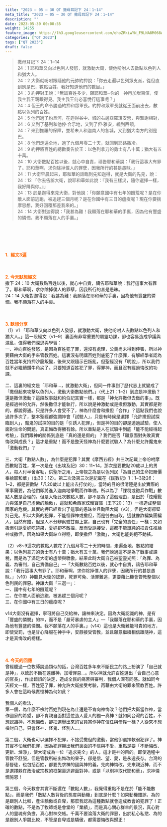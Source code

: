 ```yaml
---
title: "2023 – 05 – 30 QT 撒母耳記下 24：1~14"
meta_title: "2023 – 05 – 30 QT 撒母耳記下 24：1~14"
description: ""
date: 2023-05-30 00:00:55
weight: 14255
feature_image: https://lh3.googleusercontent.com/ehoZRkiwYN_F9LNA8M068AYxt73EavCZno-PD1cJRuf5BbSkQVUWr3gNEbt5kSs28Pb_Elg17kSrtf9ybWvojWoMV6I4tPM3vGRGDq6GkKkPdL2Gut4QAIw4-uykKUAtNiKgQKntvsU=w800
categories: ["QT 2023"]
tags: ["QT 2023"]
draft: false
---
```


<blockquote>撒母耳記下 24：1~14<br />
24：1 耶和華又向以色列人發怒，就激動大衛，使他吩咐人去數點以色列人和猶大人。<br />
24：2 大衛就吩咐跟隨他的元帥約押說：「你去走遍以色列眾支派，從但直到別是巴，數點百姓，我好知道他們的數目。」<br />
24：3 約押對王說：「無論百姓多少，願耶和華─你的　神再加增百倍，使我主我王親眼得見。我主我王何必喜悅行這事呢？」<br />
24：4 但王的命令勝過約押和眾軍長。約押和眾軍長就從王面前出去，數點以色列的百姓。<br />
24：5 他們過了約旦河，在迦得谷中、城的右邊亞羅珥安營，與雅謝相對，<br />
24：6 又到了基列和他停‧合示地，又到了但‧雅安，繞到西頓，<br />
24：7 來到推羅的保障，並希未人和迦南人的各城，又到猶大南方的別是巴。<br />
24：8 他們走遍全地，過了九個月零二十天，就回到耶路撒冷。<br />
24：9 約押將百姓的總數奏告於王：以色列拿刀的勇士有八十萬；猶大有五十萬。<br />
24：10 大衛數點百姓以後，就心中自責，禱告耶和華說：「我行這事大有罪了。耶和華啊，求你除掉僕人的罪孽，因我所行的甚是愚昧。」<br />
24：11 大衛早晨起來，耶和華的話臨到先知迦得，就是大衛的先見，說：<br />
24：12 「你去告訴大衛，說耶和華如此說：『我有三樣災，隨你選擇一樣，我好降與你。』」<br />
24：13 於是迦得來見大衛，對他說：「你願意國中有七年的饑荒呢？是在你敵人面前逃跑，被追趕三個月呢？是在你國中有三日的瘟疫呢？現在你要揣摩思想，我好回覆那差我來的。」<br />
24：14 大衛對迦得說：「我甚為難！我願落在耶和華的手裏，因為他有豐盛的憐憫。我不願落在人的手裏。」</blockquote><br />
&nbsp;<br />
<br />
&nbsp;<br />
<br />
<span style="color: #ff6600;"><strong>1.  經文3遍</strong></span><br />
<br />
&nbsp;<br />
<br />
<span style="color: #ff6600;"><strong>2. 今天默想經文<br />
</strong></span>撒下 24：10 大衛數點百姓以後，就心中自責，禱告耶和華說：我行這事大有罪了。耶和華啊，求你除掉僕人的罪孽，因我所行的甚是愚昧。<br />
24：14 大衛對迦得說：我甚為難！我願落在耶和華的手裏，因為他有豐盛的憐憫。我不願落在人的手裏。<br />
<br />
&nbsp;<br />
<br />
<strong><span style="color: #ff6600;">3. 默想分享<br />
</span></strong>（1）v1 「耶和華又向以色列人發怒，就激動大衛，使他吩咐人去數點以色列人和猶大人。」這一段經文（v1~9）裏面有非常重要的屬靈功課，卻也容易造成爭議與混亂，值得我們深思與學習：<br />
一、神向百姓發怒，是因為百姓犯了罪，還沒有處理，公義尚未得到伸張，所以神要藉由大衛的手來管教百姓。這裏沒有明講百姓到底犯了什麼罪，有解經學者認為百姓當年支持押沙龍叛變，後來又跟隨示巴叛亂，但聖經沒有「明說」，所以我們就不必繼續鑽牛角尖了。只要知道百姓犯了罪，得罪神，而且沒有經過悔改的功課。<br />
<br />
二、這裏的經文是「耶和華…，就激動大衛」，但同一件事到了歷代志上就變成了「撒但起來攻擊以色列人，激動大衛數點他們。」（代上21：1~2）到底是神激動？還是撒但激動？這段故事就和約伯記其實一樣，都是「神允許撒但去做的事」。既是經過神的允許，然後撒但才能執行，所以說是神激動或是撒但激動，其實都是對的，都說得通。只是許多人會受不了，神為什麼會和撒但「合作」？這點我們也說過許多次了，整本聖經都強調神會「試驗人」，只是有時候是選擇「允許撒但試探臨到人」，魔鬼的試探的目的是「引誘人犯罪」，但是神的目的卻是透過試驗，使人面對生命的問題，真正悔改得勝有餘。所以重點是人在試驗中到底「能不能經得起考驗」，我們跟神的關係到底是「真的還是假的」？我們是否「願意面對失敗真實悔改與成長？」這才是重點！而不是整天怪神為什麼要試驗人？為什麼允許魔鬼來「激動我們」？<br />
<br />
三、大衛「數點人數」，為什麼是犯罪？其實《摩西五經》共三次記載上帝吩咐摩西數點百姓，第一次是在《出埃及記》30：11~14，那次是要數點20歲以上的男人，每人付半舍客勒，供聖所之用，上帝視之為是以色列民「為自己的生命把贖價奉給耶和華」（出30：12）。第二次及第三次是記載在《民數記》1：1~3及26：1~2，都是要數點「凡20歲以上能出去打仗的」，當時的目的很清楚是出於實際的軍事需要，為他們即將進入迦南地爭戰而作準備。所以為了「課稅或徵兵作戰」數點人數是合理的。但是大衛此次數點人數，卻不是為了這個理由，是出於「炫耀戰力與滿足自己虛榮的驕傲」，這就和希西家炫耀寶庫（王下20：13）一樣造成整個國家的危機。其實約押已經看出了這事的愚昧並且勸阻大衛（v3），但是大衛卻堅持己見。所以大衛的犯罪，不能怪罪神或撒但，而是咎由自取。這就像詐騙集團騙人，固然有錯，但是人不分辨察驗甘願上當，自己也有「完全的責任」一樣；又如撒但引誘夏娃吃禁果，夏娃卻不敵擋，反而受誘接受，這都不能單純的把責任推給神或撒但，因為如果大衛站立得穩，即使撒但「激動」，大衛也能夠絕不動搖。<br />
<br />
（2）v8~9這次的數點人數花了九個月零二十天的時間，走遍全地，數點的結果：以色列拿刀的勇士有八十萬；猶大有五十萬。我們說過這不是為了戰事或課稅，而是為了滿足大衛的虛榮與驕傲，結果此時大衛自己被聖靈光照：「為罪、為義、為審判，自己責備自己」—「大衛數點百姓以後，就心中自責，禱告耶和華說：「我行這事大有罪了。耶和華啊，求你除掉僕人的罪孽，因我所行的甚是愚昧。」（v10）神聽見大衛的認罪，死罪可免、活罪難逃，更要藉此機會管教整個以色列民的罪惡。神讓大衛「三選一」：<br />
一、國中有七年的饑荒呢？<br />
二、在你敵人面前逃跑，被追趕三個月呢？<br />
三、在你國中有三日的瘟疫呢？<br />
<br />
v14大衛沒有選擇，寧可將自己交給神，讓神來決定。因為大衛認識的神，是有「豐盛的憐憫」的神，而不是「嚴苛暴虐的主人」—「我願落在耶和華的手裏，因為他有豐盛的憐憫。我不願落在人的手裏。」（v14）這也是大衛難能可貴的地方，即使受罰，也是甘心降服在神手中，安靜接受管教，並且願意繼續相信跟隨神，這才是真悔改的榜樣。<br />
<br />
&nbsp;<br />
<br />
<strong style="font-size: inherit;"><span style="color: #ff6600;">4. 今天的回應<br />
</span></strong>曾經聽過一位牧師說過類似的話，台灣百姓多年來不斷民主的路上扮演了「自己就是神」，以致於不斷在遠離神，加增罪惡…。所以神就允許百姓選出「合自己心意的官長」，作出錯誤的決定，造成全民的痛苦與審判，我個人深有同感。就如同今天經文一樣，百姓犯了罪，神允許大衛接受考驗，再藉由大衛的罪來管教百姓。許多人會在這時候責怪神為何如此？<br />
<br />
我個人的看法，<br />
第一個，為什麼不檢討百姓到現在為止還是不肯向神悔改？他們把大衛當作神，當作國家的希望，卻不肯親自面對這位造人愛人的獨一真神？就如同台灣的百姓，不想認識神，不想悔改，卻把選舉出來的官員當作神在信任與倚靠一樣？人從來不想檢討自己，只會怪神、怪鬼、怪別人…。<br />
<br />
第二個，大衛也可以選擇不犯罪，不接受撒但的激動，當他卻選擇軟弱犯罪了。神其實不怕我們犯罪，因為犯罪顯出我們裏面的不信與不愛，重點是要「不斷悔改、更新、煉淨」，使大衛成為一位「追求完全」的人，這才是神的目的。即使過程中管教不舒服，但是管教所結出悔改的果子，卻是信、望、愛，是永遠長存。台灣的基督徒，也包括百姓，都要先求神的國與神的義，先向神悔改，先來親近神，而不是選擇躲在政治或宗教的框架裏逃避面對神，或是「以別神取代耶和華」，求神憐憫施恩！<br />
<br />
第三個，今天教會其實不斷還在「數點人數」，我覺得重點不是在於「能不能數點」，而是我們「數點人數背後的態度與動機」到底是什麼？如果動機錯誤，為的是跟別人比較，產生驕傲或自卑，那麼我認為這種數點就會造成教會的犯罪了！正確的數點，不是為了牧師或是會堂的「業績」，而是真心關心群羊的景況，真心對人的靈魂有負擔，真心對神交帳。千萬不要淪落大衛的罪惡，出於私心私慾、為的是跟別人爭競比較，不管是自卑或是驕傲，都需要悔改與歸正！<br />
<br />
<audio style="display: none;" controls="controls"></audio><br />
<br />
<audio style="display: none;" controls="controls"></audio><br />
<br />
<audio style="display: none;" controls="controls"></audio><br />
<br />
<audio style="display: none;" controls="controls"></audio><br />
<br />
<audio style="display: none;" controls="controls"></audio>
        